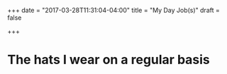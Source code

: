 +++
date = "2017-03-28T11:31:04-04:00"
title = "My Day Job(s)"
draft = false

+++
# The hats I wear on a regular basis
